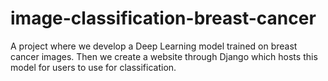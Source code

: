 # image-classification-breast-cancer
A project where we develop a Deep Learning model trained on breast cancer images. Then we create a website through Django which hosts this model for users to use for classification.
